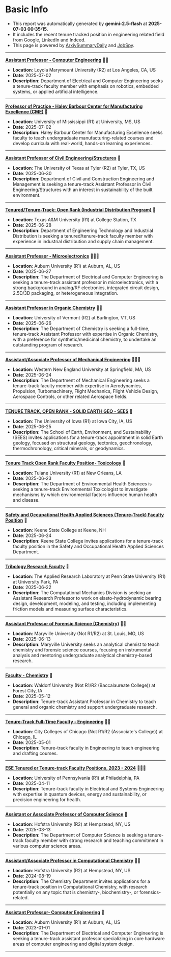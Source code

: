 
# Basic Info
- This report was automatically generated by **gemini-2.5-flash** at **2025-07-03 00:35:15**.  
- It includes the recent tenure tracked position in engineering related field from Google, LinkedIn and Indeed.  
- This page is powered by [ArxivSummaryDaily](https://github.com/dong-zehao/ArxivSummaryDaily) and [JobSpy](https://github.com/speedyapply/JobSpy).
---
**[Assistant Professor - Computer Engineering](https://www.indeed.com/viewjob?jk=df00fc4e0c42eb7c)** 🌟🌟
- **Location**: Loyola Marymount University (R2) at Los Angeles, CA, US
- **Date**: 2025-07-02
- **Description**: Department of Electrical and Computer Engineering seeks a tenure-track faculty member with emphasis on robotics, embedded systems, or applied artificial intelligence.
---
**[Professor of Practice - Haley Barbour Center for Manufacturing Excellence (CME)](https://www.indeed.com/viewjob?jk=fe7c289dad8a623a)** 🌟
- **Location**: University of Mississippi (R1) at University, MS, US
- **Date**: 2025-07-02
- **Description**: Haley Barbour Center for Manufacturing Excellence seeks faculty to teach undergraduate manufacturing-related courses and develop curricula with real-world, hands-on learning experiences.
---
**[Assistant Professor of Civil Engineering/Structures](https://www.indeed.com/viewjob?jk=0e4bd0792ef6bd45)** 🌟
- **Location**: The University of Texas at Tyler (R2) at Tyler, TX, US
- **Date**: 2025-06-30
- **Description**: Department of Civil and Construction Engineering and Management is seeking a tenure-track Assistant Professor in Civil Engineering/Structures with an interest in sustainability of the built environment.
---
**[Tenured/Tenure-Track: Open Rank (Industrial Distribution Program)](https://www.linkedin.com/jobs/view/4047520119)** 🌟
- **Location**: Texas A&M University (R1) at College Station, TX
- **Date**: 2025-06-28
- **Description**: Department of Engineering Technology and Industrial Distribution is seeking a tenured/tenure-track faculty member with experience in industrial distribution and supply chain management.
---
**[Assistant Professor - Microelectronics](https://www.indeed.com/viewjob?jk=10bc6fa0228a7abc)** 🌟🌟🌟
- **Location**: Auburn University (R1) at Auburn, AL, US
- **Date**: 2025-06-27
- **Description**: The Department of Electrical and Computer Engineering is seeking a tenure-track assistant professor in microelectronics, with a strong background in analog/RF electronics, integrated circuit design, 2.5D/3D packaging, or heterogeneous integration.
---
**[Assistant Professor in Organic Chemistry](https://www.indeed.com/viewjob?jk=7433bf2980540a8a)** 🌟🌟
- **Location**: University of Vermont (R2) at Burlington, VT, US
- **Date**: 2025-06-26
- **Description**: The Department of Chemistry is seeking a full-time, tenure-track Assistant Professor with expertise in Organic Chemistry, with a preference for synthetic/medicinal chemistry, to undertake an outstanding program of research.
---
**[Assistant/Associate Professor of Mechanical Engineering](https://www.indeed.com/viewjob?jk=4f2a54f7bdd850db)** 🌟🌟🌟
- **Location**: Western New England University at Springfield, MA, US
- **Date**: 2025-06-24
- **Description**: The Department of Mechanical Engineering seeks a tenure-track faculty member with expertise in Aerodynamics, Propulsion, Turbomachinery, Flight Mechanics, Flight Vehicle Design, Aerospace Controls, or other related Aerospace fields.
---
**[TENURE TRACK, OPEN RANK - SOLID EARTH GEO - SEES](https://www.indeed.com/viewjob?jk=bc6b73e7b78feb2c)** 🌟
- **Location**: The University of Iowa (R1) at Iowa City, IA, US
- **Date**: 2025-06-25
- **Description**: The School of Earth, Environment, and Sustainability (SEES) invites applications for a tenure-track appointment in solid Earth geology, focused on structural geology, tectonics, geochronology, thermochronology, critical minerals, or geodynamics.
---
**[Tenure Track Open Rank Faculty Position- Toxicology](https://www.linkedin.com/jobs/view/4255246813)** 🌟
- **Location**: Tulane University (R1) at New Orleans, LA
- **Date**: 2025-06-23
- **Description**: The Department of Environmental Health Sciences is seeking a tenure-track Environmental Toxicologist to investigate mechanisms by which environmental factors influence human health and disease.
---
**[Safety and Occupational Health Applied Sciences (Tenure-Track) Faculty Position](https://www.linkedin.com/jobs/view/4243138048)** 🌟
- **Location**: Keene State College at Keene, NH
- **Date**: 2025-06-24
- **Description**: Keene State College invites applications for a tenure-track faculty position in the Safety and Occupational Health Applied Sciences Department.
---
**[Tribology Research Faculty](https://www.linkedin.com/jobs/view/4254463135)** 🌟
- **Location**: The Applied Research Laboratory at Penn State University (R1) at University Park, PA
- **Date**: 2025-06-22
- **Description**: The Computational Mechanics Division is seeking an Assistant Research Professor to work on elasto-hydrodynamic bearing design, development, modeling, and testing, including implementing friction models and measuring surface characteristics.
---
**[Assistant Professor of Forensic Science (Chemistry)](https://www.indeed.com/viewjob?jk=544c75558ef6294e)** 🌟🌟
- **Location**: Maryville University (Not R1/R2) at St. Louis, MO, US
- **Date**: 2025-06-13
- **Description**: Maryville University seeks an analytical chemist to teach chemistry and forensic science courses, focusing on instrumental analysis and mentoring undergraduate analytical chemistry-based research.
---
**[Faculty - Chemistry](https://www.linkedin.com/jobs/view/4228577816)** 🌟
- **Location**: Waldorf University (Not R1/R2 (Baccalaureate College)) at Forest City, IA
- **Date**: 2025-05-12
- **Description**: Tenure-track Assistant Professor in Chemistry to teach general and organic chemistry and support undergraduate research.
---
**[Tenure-Track Full-Time Faculty - Engineering](https://www.linkedin.com/jobs/view/4219216033)** 🌟🌟
- **Location**: City Colleges of Chicago (Not R1/R2 (Associate's College)) at Chicago, IL
- **Date**: 2025-05-01
- **Description**: Tenure-track faculty in Engineering to teach engineering and drafting courses.
---
**[ESE Tenured or Tenure-track Faculty Positions, 2023 - 2024](https://www.linkedin.com/jobs/view/4224382752)** 🌟🌟🌟
- **Location**: University of Pennsylvania (R1) at Philadelphia, PA
- **Date**: 2025-04-11
- **Description**: Tenure-track faculty in Electrical and Systems Engineering with expertise in quantum devices, energy and sustainability, or precision engineering for health.
---
**[Assistant or Associate Professor of Computer Science](https://www.indeed.com/viewjob?jk=120f252541874311)** 🌟
- **Location**: Hofstra University (R2) at Hempstead, NY, US
- **Date**: 2025-03-13
- **Description**: The Department of Computer Science is seeking a tenure-track faculty member with strong research and teaching commitment in various computer science areas.
---
**[Assistant/Associate Professor in Computational Chemistry](https://www.indeed.com/viewjob?jk=f716f5111c0f1059)** 🌟🌟
- **Location**: Hofstra University (R2) at Hempstead, NY, US
- **Date**: 2024-08-19
- **Description**: The Chemistry Department invites applications for a tenure-track position in Computational Chemistry, with research potentially on any topic that is chemistry-, biochemistry-, or forensics-related.
---
**[Assistant Professor- Computer Engineering](https://www.indeed.com/viewjob?jk=a5966248d2075cd5)** 🌟
- **Location**: Auburn University (R1) at Auburn, AL, US
- **Date**: 2023-01-01
- **Description**: The Department of Electrical and Computer Engineering is seeking a tenure-track assistant professor specializing in core hardware areas of computer engineering and digital system design.
---
